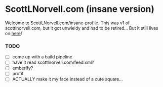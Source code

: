 # ScottLNorvell.com (insane version)

Welcome to ScottLNorvell.com/insane-profile. This was v1 of scottlnorvell.com, but it got unwieldy and had to be retired... But it still lives on [here](scottlnorvell.com/insane-profile)!


### TODO
- [ ] come up with a build pipeline
- [ ] have it read scottlnorvell.com/feed.xml?
- [ ] emberify?
- [ ] profit
- [ ] ACTUALLY make it my face instead of a cute square...

